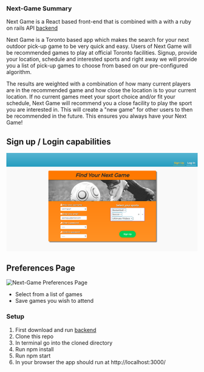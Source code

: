 ### Next-Game Summary

Next Game is a React based front-end that is combined with a with a ruby on rails API [backend](https://github.com/gabecadiz/next-game-rails-api)

Next Game is a Toronto based app which makes the search for your next outdoor pick-up game to be very quick and easy. Users of Next Game will be recommended games to play at official Toronto facilities. Signup, provide your location, schedule and interested sports and right away we will provide you a list of pick-up games to choose from based on our pre-configured algorithm.

The results are weighted with a combination of how many current players are in the recommended game and how close the location is to your current location. If no current games meet your sport choice and/or fit your schedule, Next Game will recommend you a close facility to play the sport you are interested in. This will create a "new game" for other users to then be recommended in the future. This ensures you always have your Next Game!

## Sign up / Login capabilities

![Next-Game SignUp](/assets/next-game-signup.png)

## Preferences Page

![Next-Game Preferences Page](/assets/next-game-preferences.gif)

- Select from a list of games
- Save games you wish to attend

### Setup

1. First download and run [backend](https://github.com/gabecadiz/next-game-rails-api)
2. Clone this repo
3. In terminal go into the cloned directory
4. Run npm install
5. Run npm start
6. In your browser the app should run at http://localhost:3000/
